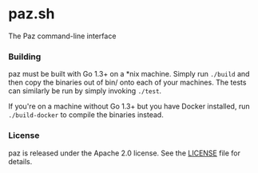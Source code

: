 # paz.sh
The Paz command-line interface

### Building

paz must be built with Go 1.3+ on a \*nix machine. Simply run `./build` and then copy the binaries out of bin/ onto each of your machines. The tests can similarly be run by simply invoking `./test`.

If you're on a machine without Go 1.3+ but you have Docker installed, run `./build-docker` to compile the binaries instead.

### License

paz is released under the Apache 2.0 license. See the [LICENSE](LICENSE) file for details.
